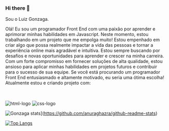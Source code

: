 ### Hi there 👋


Sou o Luiz Gonzaga. 
<br> 

Olá! Eu sou um programador Front End com uma paixão por aprender e aprimorar minhas habilidades em Javascript. Neste momento, estou trabalhando em um projeto que me empolga muito! Estou empenhado em criar algo que possa realmente impactar a vida das pessoas e tornar a experiência online mais agradável e intuitiva. Estou sempre buscando por desafios e novas oportunidades para aprender e crescer na minha carreira. Com um forte compromisso em fornecer soluções de alta qualidade, estou ansioso para aplicar minhas habilidades em projetos futuros e contribuir para o sucesso de sua equipe. Se você está procurando um programador Front End entusiasmado e altamente motivado, eu seria uma ótima escolha! Atualmente estou e criando projeto com:
 
<br>
<br>

<img src= "https://img.shields.io/badge/HTML5-E34F26?style=for-the-badge&logo=html5&logoColor=white" alt= "html-logo" />

<img src="https://img.shields.io/badge/CSS3-1572B6?style=for-the-badge&logo=css3&logoColor=white" alt= "css-logo" />


![Gonzaga stats](https://github-readme-stats.vercel.app/api?username=luizgonzaga12)](https://github.com/anuraghazra/github-readme-stats)


[![Top Langs](https://github-readme-stats.vercel.app/api/top-langs/?username=luizgonzaga12)](https://github.com/anuraghazra/github-readme-stats)
